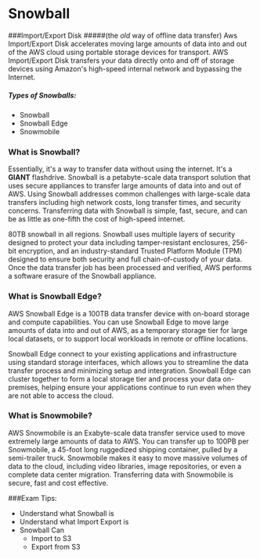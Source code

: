 # Snowball

###Import/Export Disk 
#####(the *old* way of offline data transfer)
Aws Import/Export Disk accelerates moving large amounts of data into and out of the AWS cloud using portable storage devices for transport.
AWS Import/Export Disk transfers your data directly onto and off of storage devices using Amazon's high-speed internal network and bypassing the Internet.
##### Types of Snowballs:
* Snowball
* Snowball Edge
* Snowmobile

### What is Snowball?

Essentially, it's a way to transfer data without using the internet. It's a **GIANT** flashdrive.
Snowball is a petabyte-scale data transport solution that uses secure appliances to transfer large amounts of data into and out of AWS. Using Snowball addresses common challenges with large-scale data transfers including high network costs, long transfer times, and security concerns. Transferring data with Snowball is simple, fast, secure, and can be as little as one-fifth the cost of high-speed internet.

80TB snowball in all regions. 
Snowball uses multiple layers of security designed to protect your data including tamper-resistant enclosures, 256-bit encryption, and an industry-standard Trusted Platform Module (TPM) designed to ensure both security and full chain-of-custody of your data. 
Once the data transfer job has been processed and verified, AWS performs a software erasure of the Snowball appliance.

### What is Snowball Edge?

AWS Snowball Edge is a 100TB data transfer device with on-board storage and compute capabilities.
You can use Snowball Edge to move large amounts of data into and out of AWS, as a temporary storage tier for large local datasets,
or to support local workloads in remote or offline locations.

Snowball Edge connect to your existing applications and infrastructure using standard storage interfaces, which allows you to streamline the data transfer process and minimizing setup and intergration.
Snowball Edge can cluster together to form a local storage tier and process your data on-premises, helping ensure your applications continue to run even when they are not able to access the cloud.

### What is Snowmobile?

AWS Snowmobile is an Exabyte-scale data transfer service used to move extremely large amounts of data to AWS.
You can transfer up to 100PB per Snowmobile, a 45-foot long ruggedized shipping container, pulled by a semi-trailer truck.
Snowmobile makes it easy to move massive volumes of data to the cloud, including video libraries, image repositories, or even a complete data center migration.
Transferring data with Snowmobile is secure, fast and cost effective.

###Exam Tips:
* Understand what Snowball is
* Understand what Import Export is
* Snowball Can
    * Import to S3
    * Export from S3